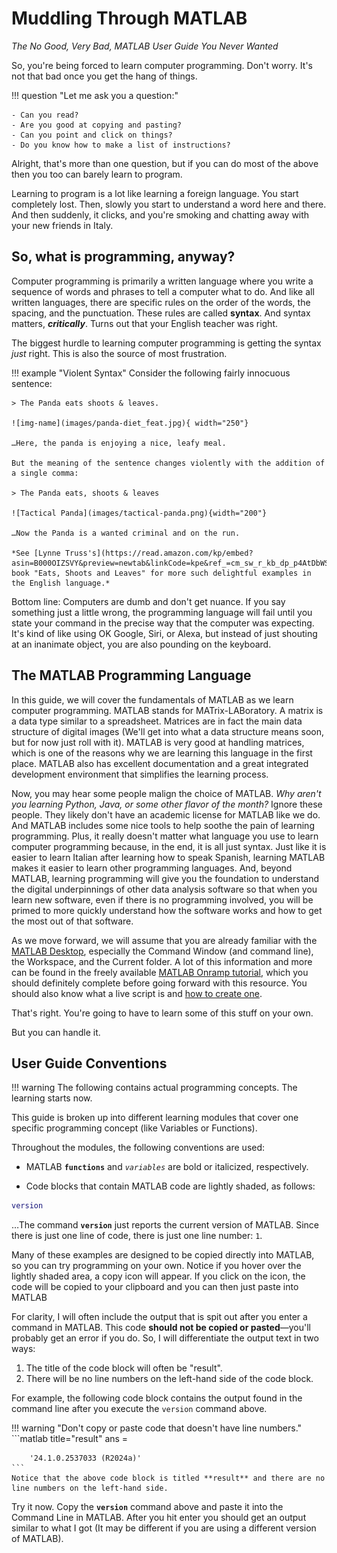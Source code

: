 # Muddling Through MATLAB

*The No Good, Very Bad, MATLAB User Guide You Never Wanted*

So, you're being forced to learn computer programming. Don't worry. It's not that bad once you get the hang of things.

!!! question "Let me ask you a question:"

    - Can you read?
    - Are you good at copying and pasting?
    - Can you point and click on things?
    - Do you know how to make a list of instructions?

Alright, that's more than one question, but if you can do most of the above then you too can barely learn to program.

Learning to program is a lot like learning a foreign language. You start completely lost. Then, slowly you start to understand a word here and there. And then suddenly, it clicks, and you're smoking and chatting away with your new friends in Italy.

## So, what is programming, anyway?

Computer programming is primarily a written language where you write a sequence of words and phrases to tell a computer what to do. And like all written languages, there are specific rules on the order of the words, the spacing, and the punctuation. These rules are called **syntax**. And syntax matters, ***critically***. Turns out that your English teacher was right.

The biggest hurdle to learning computer programming is getting the syntax *just* right. This is also the source of most frustration.

!!! example "Violent Syntax"
    Consider the following fairly innocuous sentence:

    > The Panda eats shoots & leaves.

    ![img-name](images/panda-diet_feat.jpg){ width="250"}

    …Here, the panda is enjoying a nice, leafy meal.

    But the meaning of the sentence changes violently with the addition of a single comma:

    > The Panda eats, shoots & leaves

    ![Tactical Panda](images/tactical-panda.png){width="200"}

    …Now the Panda is a wanted criminal and on the run. 
    
    *See [Lynne Truss's](https://read.amazon.com/kp/embed?asin=B000OIZSVY&preview=newtab&linkCode=kpe&ref_=cm_sw_r_kb_dp_p4AtDbWSS3EKY) book "Eats, Shoots and Leaves" for more such delightful examples in the English language.*

Bottom line: Computers are dumb and don't get nuance. If you say something just a little wrong, the programming language will fail until you state your command in the precise way that the computer was expecting. It's kind of like using OK Google, Siri, or Alexa, but instead of just shouting at an inanimate object, you are also pounding on the keyboard.

## The MATLAB Programming Language

In this guide, we will cover the fundamentals of MATLAB as we learn computer programming. MATLAB stands for MATrix-LABoratory. A matrix is a data type similar to a spreadsheet. Matrices are in fact the main data structure of digital images (We'll get into what a data structure means soon, but for now just roll with it). MATLAB is very good at handling matrices, which is one of the reasons why we are learning this language in the first place. MATLAB also has excellent documentation and a great integrated development environment that simplifies the learning process.

Now, you may hear some people malign the choice of MATLAB. *Why aren't you learning Python, Java, or some other flavor of the month?* Ignore these people. They likely don't have an academic license for MATLAB like we do. And MATLAB includes some nice tools to help soothe the pain of learning programming. Plus, it really doesn't matter what language you use to learn computer programming because, in the end, it is all just syntax. Just like it is easier to learn Italian after learning how to speak Spanish, learning MATLAB makes it easier to learn other programming languages. And, beyond MATLAB, learning programming will give you the foundation to understand the digital underpinnings of other data analysis software so that when you learn new software, even if there is no programming involved, you will be primed to more quickly understand how the software works and how to get the most out of that software.

As we move forward, we will assume that you are already familiar with the [MATLAB Desktop](https://www.mathworks.com/help/matlab/learn_matlab/desktop.html), especially the Command Window (and command line), the Workspace, and the Current folder. A lot of this information and more can be found in the freely available [MATLAB Onramp tutorial](https://matlabacademy.mathworks.com/details/matlab-onramp/gettingstarted), which you should definitely complete before going forward with this resource. You should also know what a live script is and [how to create one](https://www.mathworks.com/help/matlab/matlab_prog/create-live-scripts.html).

That's right. You're going to have to learn some of this stuff on your own.

But you can handle it.

## User Guide Conventions

!!! warning
    The following contains actual programming concepts. The learning starts now.

This guide is broken up into different learning modules that cover one specific programming concept (like Variables or Functions).

Throughout the modules, the following conventions are used:

- MATLAB **`functions`** and *`variables`* are bold or italicized, respectively.

- Code blocks that contain MATLAB code are lightly shaded, as follows:

```matlab linenums="1"
version
```

…The command **`version`** just reports the current version of MATLAB. Since there is just one line of code, there is just one line number: `1`.

Many of these examples are designed to be copied directly into MATLAB, so you can try programming on your own. Notice if you hover over the lightly shaded area, a copy icon will appear. If you click on the icon, the code will be copied to your clipboard and you can then just paste into MATLAB

For clarity, I will often include the output that is spit out after you enter a command in MATLAB. This code **should not be copied or pasted**—you'll probably get an error if you do. So, I will differentiate the output text in two ways:

1. The title of the code block will often be "result".
2. There will be no line numbers on the left-hand side of the code block.

For example, the following code block contains the output found in the command line after you execute the `version` command above.

!!! warning "Don't copy or paste code that doesn't have line numbers."
    ```matlab title="result"
    ans =

        '24.1.0.2537033 (R2024a)'
    ```
    Notice that the above code block is titled **result** and there are no line numbers on the left-hand side.

Try it now. Copy the **`version`** command above and paste it into the Command Line in MATLAB. After you hit enter you should get an output similar to what I got (It may be different if you are using a different version of MATLAB).
